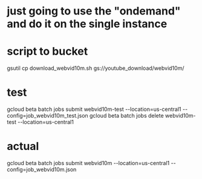 # just going to use the "ondemand" and do it on the single instance

# script to bucket
gsutil cp download_webvid10m.sh gs://youtube_download/webvid10m/

# test
gcloud beta batch jobs submit webvid10m-test --location=us-central1 --config=job_webvid10m_test.json
gcloud beta batch jobs delete webvid10m-test --location=us-central1

# actual
gcloud beta batch jobs submit webvid10m --location=us-central1 --config=job_webvid10m.json